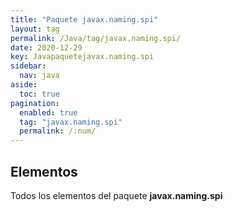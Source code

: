 ```yaml
---
title: "Paquete javax.naming.spi"
layout: tag
permalink: /Java/tag/javax.naming.spi/
date: 2020-12-29
key: Javapaquetejavax.naming.spi
sidebar: 
  nav: java
aside: 
  toc: true
pagination: 
  enabled: true
  tag: "javax.naming.spi"
  permalink: /:num/
---
```


<h2>Elementos</h2>
Todos los elementos del paquete <strong>javax.naming.spi</strong>

